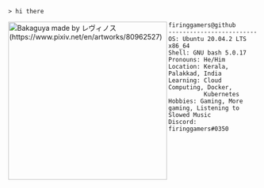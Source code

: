 ```shell
> hi there 
```

<img align="left" src="https://i.ibb.co/7jGvs3d/kisspng-bash-shell-script-bourne-shell-scripting-language-create-and-delete-files-and-folders-in-bas.png" alt="Bakaguya made by レヴィノス (https://www.pixiv.net/en/artworks/80962527)" width="320" /> 

```shell
firinggamers@github
-------------------------
OS: Ubuntu 20.04.2 LTS x86_64
Shell: GNU bash 5.0.17
Pronouns: He/Him
Location: Kerala, Palakkad, India
Learning: Cloud Computing, Docker,
          Kubernetes
Hobbies: Gaming, More gaming, Listening to Slowed Music
Discord: firinggamers#0350
```


<!--
**firinggamers/firinggamers** is a ✨ _special_ ✨ repository because its `README.md` (this file) appears on your GitHub profile.

Here are some ideas to get you started:

- 🔭 I’m currently working on ...
- 🌱 I’m currently learning ...
- 👯 I’m looking to collaborate on ...
- 🤔 I’m looking for help with ...
- 💬 Ask me about ...
- 📫 How to reach me: ...
- 😄 Pronouns: ...
- ⚡ Fun fact: ...
-->
